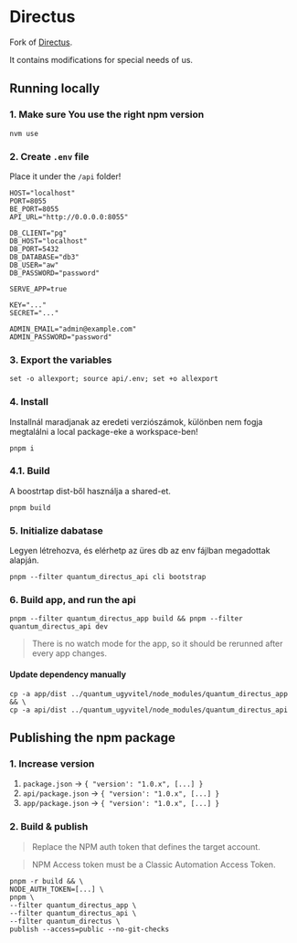 # Directus

Fork of [Directus](https://github.com/directus/directus).

It contains modifications for special needs of us.

## Running locally

### 1. Make sure You use the right npm version

```
nvm use
```

### 2. Create `.env` file 

Place it under  the `/api` folder!

```
HOST="localhost"
PORT=8055
BE_PORT=8055
API_URL="http://0.0.0.0:8055"

DB_CLIENT="pg"
DB_HOST="localhost"
DB_PORT=5432
DB_DATABASE="db3"
DB_USER="aw"
DB_PASSWORD="password"

SERVE_APP=true

KEY="..."
SECRET="..."

ADMIN_EMAIL="admin@example.com"
ADMIN_PASSWORD="password"
```

### 3. Export the variables

```
set -o allexport; source api/.env; set +o allexport
```

### 4. Install

Installnál maradjanak az eredeti verziószámok, különben nem fogja megtalálni a local package-eke a workspace-ben!

```
pnpm i
```

### 4.1. Build

A boostrtap dist-ből használja a shared-et.

```
pnpm build
```

### 5. Initialize dabatase

Legyen létrehozva, és elérhetp az üres db az env fájlban megadottak alapján.

```
pnpm --filter quantum_directus_api cli bootstrap
```

### 6. Build app, and run the api

```
pnpm --filter quantum_directus_app build && pnpm --filter quantum_directus_api dev
```

> There is no watch mode for the app, so it should be rerunned after every app changes.

#### Update dependency manually
```
cp -a app/dist ../quantum_ugyvitel/node_modules/quantum_directus_app && \
cp -a api/dist ../quantum_ugyvitel/node_modules/quantum_directus_api
```

## Publishing the npm package

### 1. Increase version

1. `package.json` -> `{ "version': "1.0.x", [...] }`
1. `api/package.json` -> `{ "version': "1.0.x", [...] }`
1. `app/package.json` -> `{ "version': "1.0.x", [...] }`

### 2. Build & publish

> Replace the NPM auth token that defines the target account.

> NPM Access token must be a Classic Automation Access Token.

```
pnpm -r build && \
NODE_AUTH_TOKEN=[...] \
pnpm \
--filter quantum_directus_app \
--filter quantum_directus_api \
--filter quantum_directus \
publish --access=public --no-git-checks
```